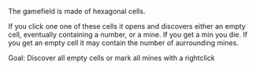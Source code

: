 The gamefield is made of hexagonal cells.

If you click one one of these cells it opens and discovers either an empty cell, eventually containing a number, or a mine. If you get a min you die. If you get an empty cell it may contain the number of aurrounding mines.

Goal:
Discover all empty cells or mark all mines with a rightclick